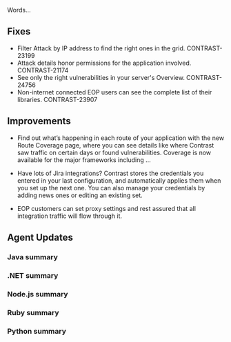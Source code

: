 <!--
title: "Contrast 3.5.4 - July 2018"
description: "Contrast 3.5.4 July 2018"
tags: "3.5.4 July Release Notes"
-->

Words...

## Fixes

* Filter Attack by IP address to find the right ones in the grid. CONTRAST-23199
* Attack details honor permissions for the application involved. CONTRAST-21174
* See only the right vulnerabilities in your server's Overview. CONTRAST-24756
* Non-internet connected EOP users can see the complete list of their libraries. CONTRAST-23907

## Improvements

* Find out what’s happening in each route of your application with the new Route Coverage page, where you can see details like where Contrast saw traffic on certain days or found vulnerabilities. Coverage is now available for the major frameworks including ...

* Have lots of Jira integrations? Contrast stores the credentials you entered in your last configuration, and automatically applies them when you set up the next one. You can also manage your credentials by adding news ones or editing an existing set.

* EOP customers can set proxy settings and rest assured that all integration traffic will flow through it.

## Agent Updates

### Java summary 


### .NET summary 


### Node.js summary 


### Ruby summary 


### Python summary



